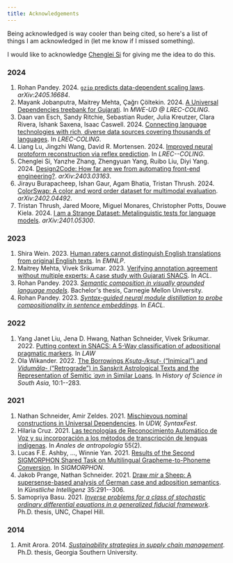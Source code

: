 ```yaml
---
title: Acknowledgements
---
```


Being acknowledged is way cooler than being cited, so here's a list of things I am acknowledged in (let me know if I missed something).

I would like to acknowledge [Chenglei Si](https://noviscl.github.io/) for giving me the idea to do this.

### 2024
1. Rohan Pandey. 2024. [`gzip` predicts data-dependent scaling laws](https://arxiv.org/pdf/2405.16684). *arXiv:2405.16684*.
2. Mayank Jobanputra, Maitrey Mehta, Çağrı Çöltekin. 2024. [A Universal Dependencies treebank for Gujarati](https://aclanthology.org/2024.mwe-1.9/). In *MWE-UD @ LREC-COLING*.
3. Daan van Esch, Sandy Ritchie, Sebastian Ruder, Julia Kreutzer, Clara Rivera, Ishank Saxena, Isaac Caswell. 2024. [Connecting language technologies with rich, diverse data sources covering thousands of languages](https://aclanthology.org/2024.lrec-main.331/). In *LREC-COLING*.
4. Liang Lu, Jingzhi Wang, David R. Mortensen. 2024. [Improved neural protoform reconstruction via reflex prediction](https://arxiv.org/abs/2403.18769). In *LREC--COLING*.
5. Chenglei Si, Yanzhe Zhang, Zhengyuan Yang, Ruibo Liu, Diyi Yang. 2024. [Design2Code: How far are we from automating front-end engineering?](https://arxiv.org/abs/2403.03163). *arXiv:2403.03163*.
6. Jirayu Burapacheep, Ishan Gaur, Agam Bhatia, Tristan Thrush. 2024. [ColorSwap: A color and word order dataset for multimodal evaluation](https://arxiv.org/abs/2402.04492). *arXiv:2402.04492*.
7. Tristan Thrush, Jared Moore, Miguel Monares, Christopher Potts, Douwe Kiela. 2024. [I am a Strange Dataset: Metalinguistic tests for language models](https://arxiv.org/abs/2401.05300). *arXiv:2401.05300*.

### 2023
1. Shira Wein. 2023. [Human raters cannot distinguish English translations from original English texts](https://aclanthology.org/2023.emnlp-main.754/). In *EMNLP*.
2. Maitrey Mehta, Vivek Srikumar. 2023. [Verifying annotation agreement without multiple experts: A case study with Gujarati SNACS](https://aclanthology.org/2023.findings-acl.696/). In *ACL*.
3. Rohan Pandey. 2023. *[Semantic composition in visually grounded language models](https://arxiv.org/abs/2305.16328)*. Bachelor's thesis, Carnegie Mellon University.
4.  Rohan Pandey. 2023. *[Syntax-guided neural module distillation to probe compositionality in sentence embeddings](https://arxiv.org/abs/2301.08998)*. In *EACL*.

### 2022
1.  Yang Janet Liu, Jena D. Hwang, Nathan Schneider, Vivek Srikumar. 2022. [Putting context in SNACS: A 5-Way classification of adpositional pragmatic markers](https://aclanthology.org/2022.law-1.15/). In *LAW*
2.  Ola Wikander. 2022. [The Borrowings *Kṣuta-/kṣut-* (“Inimical”) and *Vidumāla-* (“Retrograde”) in Sanskrit Astrological Texts and the Representation of Semitic *ʿayn* in Similar Loans](https://portal.research.lu.se/en/publications/the-borrowings-k%E1%B9%A3uta-k%E1%B9%A3ut-inimical-and-vidum%C4%81la-retrograde-in-san). In *History of Science in South Asia*, 10:1--283.

### 2021
1.  Nathan Schneider, Amir Zeldes. 2021. [Mischievous nominal constructions in Universal Dependencies](https://aclanthology.org/2021.udw-1.14/). In *UDW, SyntaxFest*.
2.  Hilaria Cruz. 2021. [Las tecnologías de Reconocimiento Automático de Voz y su incorporación a los métodos de transcripción de lenguas indígenas](https://www.scielo.org.mx/scielo.php?pid=S2448-62212021000200013&script=sci_arttext). In *Anales de antropología* 55(2).
3.  Lucas F.E. Ashby, ..., Winnie Yan. 2021. [Results of the Second SIGMORPHON Shared Task on Multilingual Grapheme-to-Phoneme Conversion](https://aclanthology.org/2021.sigmorphon-1.13/). In *SIGMORPHON*.
4.  Jakob Prange, Nathan Schneider. 2021. [Draw *mir* a Sheep: A supersense-based analysis of German case and adposition semantics](https://link.springer.com/article/10.1007/s13218-021-00712-y#Ack1). In *Künstliche Intelligenz* 35:291--306.
5.  Samopriya Basu. 2021. *[Inverse problems for a class of stochastic ordinary differential equations in a generalized fiducial framework](https://cdr.lib.unc.edu/concern/dissertations/kp78gr88w)*. Ph.D. thesis, UNC, Chapel Hill.

### 2014
1.  Amit Arora. 2014. *[Sustainability strategies in supply chain management](https://digitalcommons.georgiasouthern.edu/cgi/viewcontent.cgi?article=2118&context=etd)*. Ph.D. thesis, Georgia Southern University.

